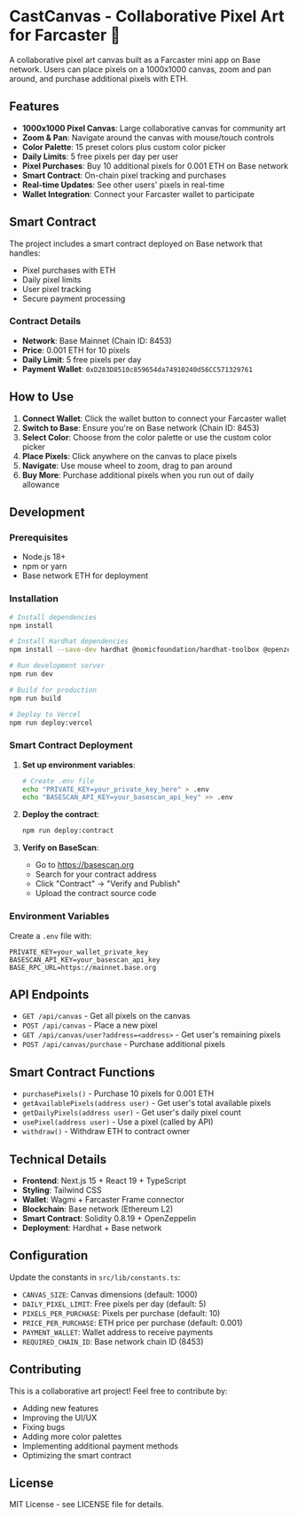 # CastCanvas - Collaborative Pixel Art for Farcaster 🎨

A collaborative pixel art canvas built as a Farcaster mini app on Base network. Users can place pixels on a 1000x1000 canvas, zoom and pan around, and purchase additional pixels with ETH.

## Features

- **1000x1000 Pixel Canvas**: Large collaborative canvas for community art
- **Zoom & Pan**: Navigate around the canvas with mouse/touch controls
- **Color Palette**: 15 preset colors plus custom color picker
- **Daily Limits**: 5 free pixels per day per user
- **Pixel Purchases**: Buy 10 additional pixels for 0.001 ETH on Base network
- **Smart Contract**: On-chain pixel tracking and purchases
- **Real-time Updates**: See other users' pixels in real-time
- **Wallet Integration**: Connect your Farcaster wallet to participate

## Smart Contract

The project includes a smart contract deployed on Base network that handles:
- Pixel purchases with ETH
- Daily pixel limits
- User pixel tracking
- Secure payment processing

### Contract Details
- **Network**: Base Mainnet (Chain ID: 8453)
- **Price**: 0.001 ETH for 10 pixels
- **Daily Limit**: 5 free pixels per day
- **Payment Wallet**: `0xD283D8510c859654da74910240d56CC571329761`

## How to Use

1. **Connect Wallet**: Click the wallet button to connect your Farcaster wallet
2. **Switch to Base**: Ensure you're on Base network (Chain ID: 8453)
3. **Select Color**: Choose from the color palette or use the custom color picker
4. **Place Pixels**: Click anywhere on the canvas to place pixels
5. **Navigate**: Use mouse wheel to zoom, drag to pan around
6. **Buy More**: Purchase additional pixels when you run out of daily allowance

## Development

### Prerequisites
- Node.js 18+
- npm or yarn
- Base network ETH for deployment

### Installation

```bash
# Install dependencies
npm install

# Install Hardhat dependencies
npm install --save-dev hardhat @nomicfoundation/hardhat-toolbox @openzeppelin/contracts

# Run development server
npm run dev

# Build for production
npm run build

# Deploy to Vercel
npm run deploy:vercel
```

### Smart Contract Deployment

1. **Set up environment variables**:
   ```bash
   # Create .env file
   echo "PRIVATE_KEY=your_private_key_here" > .env
   echo "BASESCAN_API_KEY=your_basescan_api_key" >> .env
   ```

2. **Deploy the contract**:
   ```bash
   npm run deploy:contract
   ```

3. **Verify on BaseScan**:
   - Go to https://basescan.org
   - Search for your contract address
   - Click "Contract" → "Verify and Publish"
   - Upload the contract source code

### Environment Variables

Create a `.env` file with:
```env
PRIVATE_KEY=your_wallet_private_key
BASESCAN_API_KEY=your_basescan_api_key
BASE_RPC_URL=https://mainnet.base.org
```

## API Endpoints

- `GET /api/canvas` - Get all pixels on the canvas
- `POST /api/canvas` - Place a new pixel
- `GET /api/canvas/user?address=<address>` - Get user's remaining pixels
- `POST /api/canvas/purchase` - Purchase additional pixels

## Smart Contract Functions

- `purchasePixels()` - Purchase 10 pixels for 0.001 ETH
- `getAvailablePixels(address user)` - Get user's total available pixels
- `getDailyPixels(address user)` - Get user's daily pixel count
- `usePixel(address user)` - Use a pixel (called by API)
- `withdraw()` - Withdraw ETH to contract owner

## Technical Details

- **Frontend**: Next.js 15 + React 19 + TypeScript
- **Styling**: Tailwind CSS
- **Wallet**: Wagmi + Farcaster Frame connector
- **Blockchain**: Base network (Ethereum L2)
- **Smart Contract**: Solidity 0.8.19 + OpenZeppelin
- **Deployment**: Hardhat + Base network

## Configuration

Update the constants in `src/lib/constants.ts`:
- `CANVAS_SIZE`: Canvas dimensions (default: 1000)
- `DAILY_PIXEL_LIMIT`: Free pixels per day (default: 5)
- `PIXELS_PER_PURCHASE`: Pixels per purchase (default: 10)
- `PRICE_PER_PURCHASE`: ETH price per purchase (default: 0.001)
- `PAYMENT_WALLET`: Wallet address to receive payments
- `REQUIRED_CHAIN_ID`: Base network chain ID (8453)

## Contributing

This is a collaborative art project! Feel free to contribute by:
- Adding new features
- Improving the UI/UX
- Fixing bugs
- Adding more color palettes
- Implementing additional payment methods
- Optimizing the smart contract

## License

MIT License - see LICENSE file for details.

